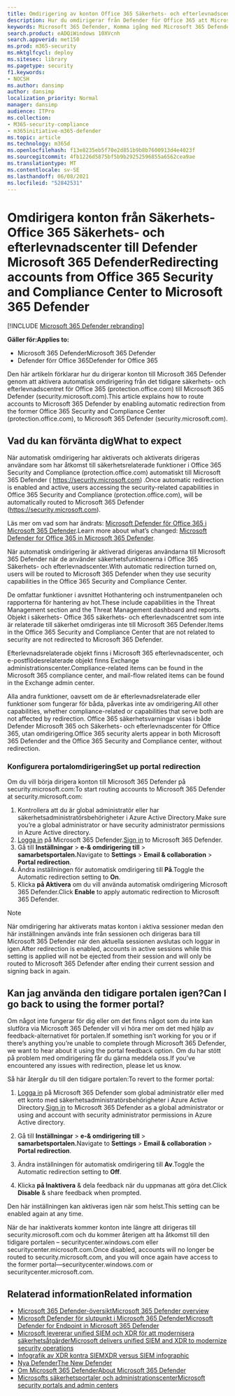 ```yaml
---
title: Omdirigering av konton Office 365 Säkerhets- och efterlevnadscenter till det nya Microsoft 365 Defender
description: Hur du omdirigerar från Defender för Office 365 att Microsoft 365 Defender.
keywords: Microsoft 365 Defender, Komma igång med Microsoft 365 Defender, omdirigering av säkerhetscenter
search.product: eADQiWindows 10XVcnh
search.appverid: met150
ms.prod: m365-security
ms.mktglfcycl: deploy
ms.sitesec: library
ms.pagetype: security
f1.keywords:
- NOCSH
ms.author: dansimp
author: dansimp
localization_priority: Normal
manager: dansimp
audience: ITPro
ms.collection:
- M365-security-compliance
- m365initiative-m365-defender
ms.topic: article
ms.technology: m365d
ms.openlocfilehash: f13e8235eb5f70e2d851b9b8b7600913d4e4023f
ms.sourcegitcommit: 4fb1226d5875bf5b9b29252596855a6562cea9ae
ms.translationtype: MT
ms.contentlocale: sv-SE
ms.lasthandoff: 06/08/2021
ms.locfileid: "52842531"
---
```

# <a name="redirecting-accounts-from-office-365-security-and-compliance-center-to-microsoft-365-defender"></a><span data-ttu-id="eacd2-104">Omdirigera konton från Säkerhets- Office 365 Säkerhets- och efterlevnadscenter till Defender Microsoft 365 Defender</span><span class="sxs-lookup"><span data-stu-id="eacd2-104">Redirecting accounts from Office 365 Security and Compliance Center to Microsoft 365 Defender</span></span>

[!INCLUDE [Microsoft 365 Defender rebranding](../includes/microsoft-defender.md)]

<span data-ttu-id="eacd2-105">**Gäller för:**</span><span class="sxs-lookup"><span data-stu-id="eacd2-105">**Applies to:**</span></span>

- <span data-ttu-id="eacd2-106">Microsoft 365 Defender</span><span class="sxs-lookup"><span data-stu-id="eacd2-106">Microsoft 365 Defender</span></span>
- <span data-ttu-id="eacd2-107">Defender förr Office 365</span><span class="sxs-lookup"><span data-stu-id="eacd2-107">Defender for Office 365</span></span>

<span data-ttu-id="eacd2-108">Den här artikeln förklarar hur du dirigerar konton till Microsoft 365 Defender genom att aktivera automatisk omdirigering från det tidigare säkerhets- och efterlevnadscentret för Office 365 (protection.office.com) till Microsoft 365 Defender (security.microsoft.com).</span><span class="sxs-lookup"><span data-stu-id="eacd2-108">This article explains how to route accounts to Microsoft 365 Defender by enabling automatic redirection from the former Office 365 Security and Compliance Center (protection.office.com), to Microsoft 365 Defender (security.microsoft.com).</span></span>

## <a name="what-to-expect"></a><span data-ttu-id="eacd2-109">Vad du kan förvänta dig</span><span class="sxs-lookup"><span data-stu-id="eacd2-109">What to expect</span></span>
<span data-ttu-id="eacd2-110">När automatisk omdirigering har aktiverats och aktiverats dirigeras användare som har åtkomst till säkerhetsrelaterade funktioner i Office 365 Security and Compliance (protection.office.com) automatiskt till Microsoft 365 Defender ( https://security.microsoft.com) .</span><span class="sxs-lookup"><span data-stu-id="eacd2-110">Once automatic redirection is enabled and active, users accessing the security-related capabilities in  Office 365 Security and Compliance (protection.office.com), will be automatically routed to Microsoft 365 Defender (https://security.microsoft.com).</span></span>  

<span data-ttu-id="eacd2-111">Läs mer om vad som har ändrats: [Microsoft Defender för Office 365 i Microsoft 365 Defender](microsoft-365-security-center-mdo.md).</span><span class="sxs-lookup"><span data-stu-id="eacd2-111">Learn more about what’s changed: [Microsoft Defender for Office 365 in Microsoft 365 Defender](microsoft-365-security-center-mdo.md).</span></span>

<span data-ttu-id="eacd2-112">När automatisk omdirigering är aktiverad dirigeras användarna till Microsoft 365 Defender när de använder säkerhetsfunktionerna i Office 365 Säkerhets- och efterlevnadscenter.</span><span class="sxs-lookup"><span data-stu-id="eacd2-112">With automatic redirection turned on, users will be routed to Microsoft 365 Defender when they use security capabilities in the Office 365 Security and Compliance Center.</span></span>

<span data-ttu-id="eacd2-113">De omfattar funktioner i avsnittet Hothantering och instrumentpanelen och rapporterna för hantering av hot.</span><span class="sxs-lookup"><span data-stu-id="eacd2-113">These include capabilities in the Threat Management section and the Threat Management dashboard and reports.</span></span> <span data-ttu-id="eacd2-114">Objekt i säkerhets- Office 365 säkerhets- och efterlevnadscentret som inte är relaterade till säkerhet omdirigeras inte till Microsoft 365 Defender.</span><span class="sxs-lookup"><span data-stu-id="eacd2-114">Items in the Office 365 Security and Compliance Center that are not related to security are not redirected to Microsoft 365 Defender.</span></span>

<span data-ttu-id="eacd2-115">Efterlevnadsrelaterade objekt finns i Microsoft 365 efterlevnadscenter, och e-postflödesrelaterade objekt finns Exchange administrationscenter.</span><span class="sxs-lookup"><span data-stu-id="eacd2-115">Compliance-related items can be found in the Microsoft 365 compliance center, and mail-flow related items can be found in the Exchange admin center.</span></span>

<span data-ttu-id="eacd2-116">Alla andra funktioner, oavsett om de är efterlevnadsrelaterade eller funktioner som fungerar för båda, påverkas inte av omdirigering.</span><span class="sxs-lookup"><span data-stu-id="eacd2-116">All other capabilities, whether compliance-related or capabilities that serve both are not affected by redirection.</span></span> <span data-ttu-id="eacd2-117">Office 365 säkerhetsvarningar visas i både Defender Microsoft 365 och Säkerhets- och efterlevnadscenter för Office 365, utan omdirigering.</span><span class="sxs-lookup"><span data-stu-id="eacd2-117">Office 365 security alerts appear in both Microsoft 365 Defender and the Office 365 Security and Compliance center, without redirection.</span></span>  

### <a name="set-up-portal-redirection"></a><span data-ttu-id="eacd2-118">Konfigurera portalomdirigering</span><span class="sxs-lookup"><span data-stu-id="eacd2-118">Set up portal redirection</span></span>
<span data-ttu-id="eacd2-119">Om du vill börja dirigera konton till Microsoft 365 Defender på security.microsoft.com:</span><span class="sxs-lookup"><span data-stu-id="eacd2-119">To start routing accounts to Microsoft 365 Defender at security.microsoft.com:</span></span>

1. <span data-ttu-id="eacd2-120">Kontrollera att du är global administratör eller har säkerhetsadministratörsbehörigheter i Azure Active Directory.</span><span class="sxs-lookup"><span data-stu-id="eacd2-120">Make sure you’re a global administrator or have security administrator permissions in Azure Active directory.</span></span>
2. <span data-ttu-id="eacd2-121">[Logga in](https://security.microsoft.com/) på Microsoft 365 Defender.</span><span class="sxs-lookup"><span data-stu-id="eacd2-121">[Sign in](https://security.microsoft.com/) to Microsoft 365 Defender.</span></span>
3. <span data-ttu-id="eacd2-122">Gå till **Inställningar**  >  **e-& omdirigering till**  >  **samarbetsportalen.**</span><span class="sxs-lookup"><span data-stu-id="eacd2-122">Navigate to **Settings** > **Email & collaboration** > **Portal redirection**.</span></span>  
4. <span data-ttu-id="eacd2-123">Ändra inställningen för automatisk omdirigering till **På**.</span><span class="sxs-lookup"><span data-stu-id="eacd2-123">Toggle the Automatic redirection setting to **On**.</span></span>
5. <span data-ttu-id="eacd2-124">Klicka **på Aktivera** om du vill använda automatisk omdirigering Microsoft 365 Defender.</span><span class="sxs-lookup"><span data-stu-id="eacd2-124">Click **Enable** to apply automatic redirection to Microsoft 365 Defender.</span></span>

> [!NOTE]
> <span data-ttu-id="eacd2-125">När omdirigering har aktiverats matas konton i aktiva sessioner medan den här inställningen används inte från sessionen och dirigeras bara till Microsoft 365 Defender när den aktuella sessionen avslutas och loggar in igen.</span><span class="sxs-lookup"><span data-stu-id="eacd2-125">After redirection is enabled, accounts in active sessions while this setting is applied will not be ejected from their session and will only be routed to Microsoft 365 Defender after ending their current session and signing back in again.</span></span>

## <a name="can-i-go-back-to-using-the-former-portal"></a><span data-ttu-id="eacd2-126">Kan jag använda den tidigare portalen igen?</span><span class="sxs-lookup"><span data-stu-id="eacd2-126">Can I go back to using the former portal?</span></span>
<span data-ttu-id="eacd2-127">Om något inte fungerar för dig eller om det finns något som du inte kan slutföra via Microsoft 365 Defender vill vi höra mer om det med hjälp av feedback-alternativet för portalen.</span><span class="sxs-lookup"><span data-stu-id="eacd2-127">If something isn’t working for you or if there’s anything you’re unable to complete through Microsoft 365 Defender, we want to hear about it using the portal feedback option.</span></span> <span data-ttu-id="eacd2-128">Om du har stött på problem med omdirigering får du gärna meddela oss.</span><span class="sxs-lookup"><span data-stu-id="eacd2-128">If you’ve encountered any issues with redirection, please let us know.</span></span>

<span data-ttu-id="eacd2-129">Så här återgår du till den tidigare portalen:</span><span class="sxs-lookup"><span data-stu-id="eacd2-129">To revert to the former portal:</span></span>

1. <span data-ttu-id="eacd2-130">[Logga in](https://security.microsoft.com/) på Microsoft 365 Defender som global administratör eller med ett konto med säkerhetsadministratörsbehörigheter i Azure Active Directory.</span><span class="sxs-lookup"><span data-stu-id="eacd2-130">[Sign in](https://security.microsoft.com/) to Microsoft 365 Defender as a global administrator or using and account with security administrator permissions in Azure Active directory.</span></span>

2. <span data-ttu-id="eacd2-131">Gå till **Inställningar**  >  **e-& omdirigering till**  >  **samarbetsportalen.**</span><span class="sxs-lookup"><span data-stu-id="eacd2-131">Navigate to **Settings** > **Email & collaboration** > **Portal redirection**.</span></span>   

3. <span data-ttu-id="eacd2-132">Ändra inställningen för automatisk omdirigering till **Av**.</span><span class="sxs-lookup"><span data-stu-id="eacd2-132">Toggle the Automatic redirection setting to **Off**.</span></span>

4. <span data-ttu-id="eacd2-133">Klicka **på Inaktivera** & dela feedback när du uppmanas att göra det.</span><span class="sxs-lookup"><span data-stu-id="eacd2-133">Click **Disable** & share feedback when prompted.</span></span>

<span data-ttu-id="eacd2-134">Den här inställningen kan aktiveras igen när som helst.</span><span class="sxs-lookup"><span data-stu-id="eacd2-134">This setting can be enabled again at any time.</span></span>

<span data-ttu-id="eacd2-135">När de har inaktiverats kommer konton inte längre att dirigeras till security.microsoft.com och du kommer återigen att ha åtkomst till den tidigare portalen – securitycenter.windows.com eller securitycenter.microsoft.com.</span><span class="sxs-lookup"><span data-stu-id="eacd2-135">Once disabled, accounts will no longer be routed to security.microsoft.com, and you will once again have access to the former portal—securitycenter.windows.com or securitycenter.microsoft.com.</span></span>

## <a name="related-information"></a><span data-ttu-id="eacd2-136">Relaterad information</span><span class="sxs-lookup"><span data-stu-id="eacd2-136">Related information</span></span>
- [<span data-ttu-id="eacd2-137">Microsoft 365 Defender-översikt</span><span class="sxs-lookup"><span data-stu-id="eacd2-137">Microsoft 365 Defender overview</span></span>](overview-security-center.md)
- [<span data-ttu-id="eacd2-138">Microsoft Defender för slutpunkt i Microsoft 365 Defender</span><span class="sxs-lookup"><span data-stu-id="eacd2-138">Microsoft Defender for Endpoint in Microsoft 365 Defender</span></span>](microsoft-365-security-center-mde.md)
- [<span data-ttu-id="eacd2-139">Microsoft levererar unified SIEM och XDR för att modernisera säkerhetsåtgärder</span><span class="sxs-lookup"><span data-stu-id="eacd2-139">Microsoft delivers unified SIEM and XDR to modernize security operations</span></span>](https://www.microsoft.com/security/blog/?p=91813) 
- [<span data-ttu-id="eacd2-140">Infografik av XDR kontra SIEM</span><span class="sxs-lookup"><span data-stu-id="eacd2-140">XDR versus SIEM infographic</span></span>](https://afrait.com/blog/xdr-versus-siem/) 
- [<span data-ttu-id="eacd2-141">Nya Defender</span><span class="sxs-lookup"><span data-stu-id="eacd2-141">The New Defender</span></span>](https://afrait.com/blog/the-new-defender/) 
- [<span data-ttu-id="eacd2-142">Om Microsoft 365 Defender</span><span class="sxs-lookup"><span data-stu-id="eacd2-142">About Microsoft 365 Defender</span></span>](https://www.microsoft.com/microsoft-365/security/microsoft-365-defender) 
- [<span data-ttu-id="eacd2-143">Microsofts säkerhetsportaler och administrationscenter</span><span class="sxs-lookup"><span data-stu-id="eacd2-143">Microsoft security portals and admin centers</span></span>](portals.md)
